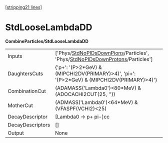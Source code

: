 [\[stripping21 lines\]](../stripping21-index.md)

# StdLooseLambdaDD

**CombineParticles/StdLooseLambdaDD**

|                  |                                                                                                                                                                                                  |
|------------------|--------------------------------------------------------------------------------------------------------------------------------------------------------------------------------------------------|
| Inputs           | \['Phys/[StdNoPIDsDownPions](../commonparticles/stripping21-stdnopidsdownpions.md)/Particles', 'Phys/[StdNoPIDsDownProtons](../commonparticles/stripping21-stdnopidsdownprotons.md)/Particles'\] |
| DaughtersCuts    | {'p+': '(P\>2\*GeV) & (MIPCHI2DV(PRIMARY)\>4)', 'pi+': '(P\>2\*GeV) & (MIPCHI2DV(PRIMARY)\>4)'}                                                                                                  |
| CombinationCut   | (ADAMASS('Lambda0')\<80\*MeV) & (ADOCACHI2CUT(25, ''))                                                                                                                                           |
| MotherCut        | (ADMASS('Lambda0')\<64\*MeV) & (VFASPF(VCHI2)\<25)                                                                                                                                               |
| DecayDescriptor  | \[Lambda0 -\> p+ pi-\]cc                                                                                                                                                                         |
| DecayDescriptors | \[\]                                                                                                                                                                                             |
| Output           | None                                                                                                                                                                                             |
